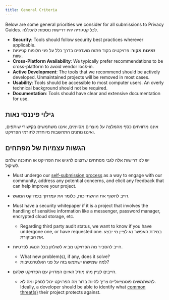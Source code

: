 ```yaml
---
title: General Criteria
---
```


Below are some general priorities we consider for all submissions to Privacy Guides. לכל קטגוריה יהיו דרישות נוספות להכללה.

- **Security**: Tools should follow security best practices wherever applicable.
- **זמינות מקור**: פרויקטים בקוד פתוח מועדפים בדרך כלל על פני חלופות קנייניות שוות.
- **Cross-Platform Availability**: We typically prefer recommendations to be cross-platform to avoid vendor lock-in.
- **Active Development**: The tools that we recommend should be actively developed. Unmaintained projects will be removed in most cases.
- **Usability**: Tools should be accessible to most computer users. An overly technical background should not be required.
- **Documentation**: Tools should have clear and extensive documentation for use.

## גילוי פיננסי נאות

איננו מרוויחים כסף מהמלצה על מוצרים מסוימים, איננו משתמשים בקישורי שותפים, ואיננו נותנים התחשבות מיוחדת לתורמי הפרויקט.

## הגשות עצמיות של מפתחים

יש לנו דרישות אלה לגבי מפתחים שרוצים להגיש את הפרויקט או התוכנה שלהם לשיקול.

- Must undergo our [self-submission process](https://discuss.privacyguides.net/t/about-the-project-showcase-category/114) as a way to engage with our community, address any potential concerns, and elicit any feedback that can help improve your project.

- חייב לחשוף את ההשתייכות, כלומר את עמדתך בפרויקט המוגש.

- Must have a security whitepaper if it is a project that involves the handling of sensitive information like a messenger, password manager, encrypted cloud storage, etc.
    - Regarding third party audit status, we want to know if you have undergone one, or have requested one. במידת האפשר נא לציין מי יבצע את הביקורת.

- חייב להסביר מה הפרויקט מביא לשולחן בכל הנוגע לפרטיות.
    - What new problem(s), if any, does it solve?
    - למה שמישהו ישתמש בזה על פני האלטרנטיבות?

- חייבים לציין מהו מודל האיום המדויק עם הפרויקט שלהם.
    - למשתמשים פוטנציאליים צריך להיות ברור מה הפרויקט יכול לספק ומה לא. Ideally, a developer should be able to identify what [common threat(s)](../basics/common-threats.md) their project protects against.
